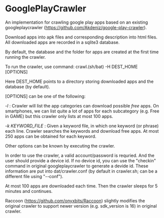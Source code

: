 # GooglePlayCrawler
An implementation for crawling google play apps based on an existing googleplaycrawler (https://github.com/Akdeniz/google-play-crawler).

Download apps into apk files and corresponding description into html files. All downloaded apps are recorded in a sqlite3 database.

By default, the database and the folder for apps are created at the first time running the crawler.

To run the crawler, use command:
   crawl.(sh/bat) -H DEST_HOME [OPTIONS]

Here DEST_HOME points to a directory storing downloaded apps and the database (by default).

[OPTIONS] can be one of the following:

  -*l*                : Crawler will list the app categories can download possible *free* apps. On smartphones, we can list quite a lot of apps for each subcategory (e.g. Free in GAME) but this crawler only lists at most 100 apps.

  -*k KEYWORD_FILE*   : Given a keyword file, in which one keyword (or phrase) each line. Crawler searches the keywords and download free apps. At most 250 apps can be obtained for each keyword.
  
Other options can be known by executing the crawler.

In order to use the crawler, a valid account/password is requried. And the user should provide a device id. If no device id, you can use the "checkin" command in original googleplaycrawler to generate a devide id.
These information are put into dat/crawler.conf (by default in crawler.sh; can be a different file using "--conf").

At most 100 apps are downloaded each time. Then the crawler sleeps for 5 minutes and continues.

Raccoon (https://github.com/onyxbits/Raccoon) slightly modifies the original crawler to support newer version (e.g. sdk_version is 16) in original crawler.
